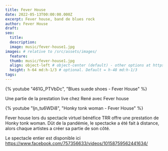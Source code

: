 ```yaml
---
title: Fever House
date: 2022-05-13T00:00:00.000Z
excerpt: Fever house, band de blues rock
author: Fever House
draft:
seo:
  title:
  description:
  image: music/fever-house1.jpg
images: # relative to /src/assets/images/
  feature:
  thumb: music/fever-house1.jpg
  align: object-left # object-center (default) - other options at https://tailwindcss.com/docs/object-position
  height: h-64 md:h-1/3 # optional. Default = h-48 md:h-1/3
tags:
---
```


{% youtube "461G_PTVbDc", "Blues suede shoes - Fever House" %}

Une partie de la prestation live chez René avec Fever house

{% youtube "ljn_tu6WDi8", "Honky tonk woman - Fever House" %}

Fever house lors du spectacle virtuel bénéfice TRR offre une prestation de Honky tonk woman. Dût de la pandémie, le spectacke a été fait à distance, alors chaque artistes a créer sa partie de son côté.

Le spectacle entier est disponible ici
https://www.facebook.com/757356633/videos/10158759562441634/
